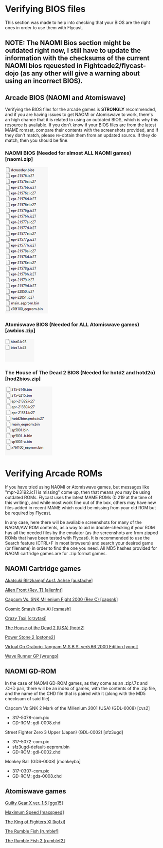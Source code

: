 # Verifying BIOS files
This section was made to help into checking that your BIOS are the right ones in order to use them with Flycast.
## **NOTE: The NAOMI Bios section might be outdated right now, I still have to update the information with the checksums of the current NAOMI bios rqeuested in Fightcade2/flycast-dojo (as any other will give a warning about using an incorrect BIOS).**

## Arcade BIOS (NAOMI and Atomiswave)
Verifying the BIOS files for the arcade games is **STRONGLY** recommended, and if you are having issues to get NAOMI or Atomiswave to work, there's an high chance that it is related to using an outdated BIOS, which is why this resource is avaliable. If you don't know if your BIOS files are from the latest MAME romset, compare their contents with the screenshots provided, and if they don't match, please re-obtain them from an updated source. If they do match, then you should be fine.

### NAOMI BIOS (Needed for almost ALL NAOMI games) [naomi.zip]

![](https://github.com/TheArcadeStriker/flycast-wiki/blob/master/images/romcaptures/bios/naomi.PNG)

### Atomiswave BIOS (Needed for ALL Atomiswave games) [awbios.zip]

![](https://github.com/TheArcadeStriker/flycast-wiki/blob/master/images/romcaptures/bios/awbios.PNG)

### The House of The Dead 2 BIOS (Needed for hotd2 and hotd2o) [hod2bios.zip]

![](https://github.com/TheArcadeStriker/flycast-wiki/blob/master/images/romcaptures/bios/hod2bios.PNG)

# Verifying Arcade ROMs
If you have tried using NAOMI or Atomiswave games, but messages like "mpr-23192.ic11 is missing" come up, then that means you may be using outdated ROMs. Flycast uses the latest MAME ROMs (0.219 at the time of this writing), and while most work fine out of the box, others may have new files added in recent MAME which could be missing from your old ROM but be required by Flycast.

In any case, here there will be avaliable screenshots for many of the NAOMI/AW ROM contents, as a way to aid in double-checking if your ROM has all the needed files by the emulator (as the screenshots are from zipped ROMs that have been tested with Flycast). It is recommended to use the Search feature (CTRL+F in most browsers) and search your desired game (or filename) in order to find the one you need. All MD5 hashes provided for NAOMI cartridge games are for .zip format games.

## NAOMI Cartridge games
[Akatsuki Blitzkampf Ausf. Achse [ausfache]](https://github.com/TheArcadeStriker/flycast-wiki/blob/master/images/romcaptures/ausfache.PNG)

[Alien Front (Rev. T) [alienfnt]](https://github.com/TheArcadeStriker/flycast-wiki/blob/master/images/romcaptures/alienfnt.PNG)

[Capcom Vs. SNK Millenium Fight 2000 (Rev C) [capsnk]](https://github.com/TheArcadeStriker/flycast-wiki/blob/master/images/romcaptures/capsnk.PNG)

[Cosmic Smash (Rev A) [csmash]](https://github.com/TheArcadeStriker/flycast-wiki/blob/master/images/romcaptures/csmash.PNG)

[Crazy Taxi [crzytaxi]](https://github.com/TheArcadeStriker/flycast-wiki/blob/master/images/romcaptures/crzytaxi.PNG)

[The House of the Dead 2 (USA) [hotd2]](https://github.com/TheArcadeStriker/flycast-wiki/blob/master/images/romcaptures/hotd2.PNG)

[Power Stone 2 [pstone2]](https://github.com/TheArcadeStriker/flycast-wiki/blob/master/images/romcaptures/pstone2.PNG)

[Virtual On Oratorio Tangram M.S.B.S. ver5.66 2000 Edition [vonot]](https://github.com/TheArcadeStriker/flycast-wiki/blob/master/images/romcaptures/vonot.PNG)

[Wave Runner GP [wrungp]](https://github.com/TheArcadeStriker/flycast-wiki/blob/master/images/romcaptures/wrungp.PNG)

## NAOMI GD-ROM
In the case of NAOMI GD-ROM games, as they come as an .zip/.7z and .CHD pair, there will be an index of games, with the contents of the .zip file, and the name of the CHD file that is paired with it (along with the MD5 checksum of said file).

Capcom Vs SNK 2 Mark of the Millenium 2001 (USA) (GDL-0008) [cvs2]
* 317-5078-com.pic
* GD-ROM: gdl-0008.chd

Street Fighter Zero 3 Upper (Japan) (GDL-0002) [sfz3ugd]
* 317-5072-com.pic
* sfz3ugd-default-eeprom.bin
* GD-ROM: gdl-0002.chd

Monkey Ball (GDS-0008) [monkeyba]
* 317-0307-com.pic
* GD-ROM: gds-0008.chd

## Atomiswave games
[Guilty Gear X ver. 1.5 [ggx15]](https://github.com/TheArcadeStriker/flycast-wiki/blob/master/images/romcaptures/atomiswave/ggx15.PNG)

[Maximum Speed [maxspeed]](https://github.com/TheArcadeStriker/flycast-wiki/blob/master/images/romcaptures/atomiswave/Maximum%20Speed.PNG)

[The King of Fighters XI [kofxi]](https://github.com/TheArcadeStriker/flycast-wiki/blob/master/images/romcaptures/atomiswave/kofxi.PNG)

[The Rumble Fish [rumblef]](https://github.com/TheArcadeStriker/flycast-wiki/blob/master/images/romcaptures/atomiswave/rumblef.PNG)

[The Rumble Fish 2 [rumblef2]](https://github.com/TheArcadeStriker/flycast-wiki/blob/master/images/romcaptures/atomiswave/rumblef2.PNG)